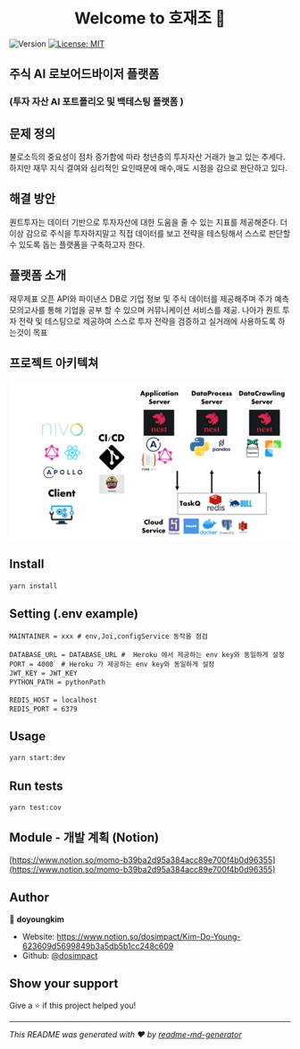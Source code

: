 <h1 align="center">Welcome to 호재조 👋</h1>
<p>
  <img alt="Version" src="https://img.shields.io/badge/version-0.0.1-blue.svg?cacheSeconds=2592000" />
  <a href="#" target="_blank">
    <img alt="License: MIT" src="https://img.shields.io/badge/License-MIT-yellow.svg" />
  </a>
</p>

## 주식 AI 로보어드바이저 플랫폼

### (투자 자산 AI 포트폴리오 및 백테스팅 플랫폼 )

## 문제 정의

불로소득의 중요성이 점차 증가함에 따라 청년층의 투자자산 거래가 늘고 있는 추세다.
하지만 재무 지식 결여와 심리적인 요인때문에 매수,매도 시점을 감으로 판단하고 있다.

## 해결 방안

퀀트투자는 데이터 기반으로 투자자산에 대한 도움을 줄 수 있는 지표를 제공해준다. 더 이상 감으로 주식을 투자하지말고 직접 데이터를 보고 전략을 테스팅해서 스스로 판단할 수 있도록 돕는 플랫폼을 구축하고자 한다.

## 플랫폼 소개

재무제표 오픈 API와 파이낸스 DB로 기업 정보 및 주식 데이터를 제공해주며 주가 예측 모의고사를 통해 기업을 공부 할 수 있으며 커뮤니케이션 서비스를 제공. 나아가 퀀트 투자 전략 및 테스팅으로 제공하여 스스로 투자 전략을 검증하고 실거래에 사용하도록 하는것이 목표

## 프로젝트 아키텍쳐

![arc](./arc.JPG)

## Install

```sh
yarn install
```

## Setting (.env example)

```
MAINTAINER = xxx # env,Joi,configService 동작을 점검

DATABASE_URL = DATABASE_URL #  Heroku 에서 제공하는 env key와 동일하게 설정
PORT = 4000  # Heroku 가 제공하는 env key와 동일하게 설정
JWT_KEY = JWT_KEY
PYTHON_PATH = pythonPath

REDIS_HOST = localhost
REDIS_PORT = 6379
```

## Usage

```sh
yarn start:dev
```

## Run tests

```sh
yarn test:cov
```

## Module - 개발 계획 (Notion)

[https://www.notion.so/momo-b39ba2d95a384acc89e700f4b0d96355](https://www.notion.so/momo-b39ba2d95a384acc89e700f4b0d96355)

</details>

## Author

👤 **doyoungkim**

- Website: https://www.notion.so/dosimpact/Kim-Do-Young-623609d5699849b3a5db5b1cc248c609
- Github: [@dosimpact](https://github.com/dosimpact)

## Show your support

Give a ⭐️ if this project helped you!

---

_This README was generated with ❤️ by [readme-md-generator](https://github.com/kefranabg/readme-md-generator)_

```

```
